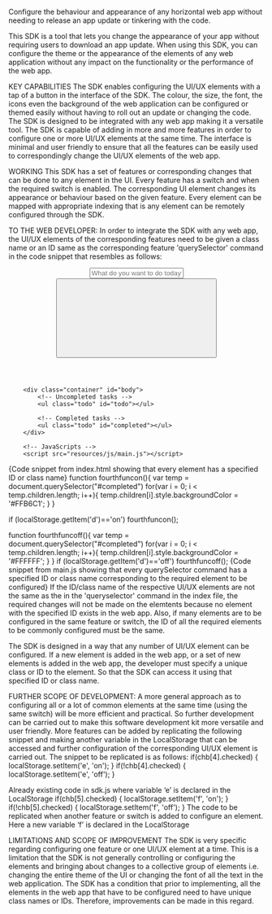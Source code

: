 Configure the behaviour and appearance of any horizontal web app without needing to release an app update or tinkering with the code.
 
This SDK is a tool that lets you change the appearance of your app without requiring users to download an app update. When using this SDK, you can configure the theme or the appearance of the elements of any web application without any impact on the functionality or the performance of the web app.

KEY CAPABILITIES
The SDK enables configuring the UI/UX elements with a tap of a button in the interface of the SDK. The colour, the size, the font, the icons even the background of the web application can be configured or themed easily without having to roll out an update or changing the code. The SDK is designed to be integrated with any web app making it a versatile tool. The SDK is capable of adding in more and more features in order to configure one or more UI/UX elements at the same time. The interface is minimal and user friendly to ensure that all the features can be easily used to correspondingly change the UI/UX elements of the web app.

WORKING
This SDK has a set of features or corresponding changes that can be done to any element in the UI. Every feature has a switch and when the required switch is enabled. The corresponding UI element changes its appearance or behaviour based on the given feature. Every element can be mapped with appropriate indexing that is any element can be remotely configured through the SDK. 

TO THE WEB DEVELOPER:
In order to integrate the SDK with any web app, the UI/UX elements of the corresponding features need to be given a class name or an ID same as the corresponding feature 'querySelector' command in the code snippet that resembles as follows:
<header id = head>
            <input type="text" placeholder="What do you want to do today?" id="item">
            <button id="add">
                <svg version="1.1" ></svg>
            </button>
        </header>

        <div class="container" id="body">
            <!-- Uncompleted tasks -->
            <ul class="todo" id="todo"></ul>

            <!-- Completed tasks -->
            <ul class="todo" id="completed"></ul>
        </div>

        <!-- JavaScripts -->
        <script src="resources/js/main.js"></script>
{Code snippet from index.html showing that every element has a specified ID or class name}
function fourthfuncon(){
      var temp = document.querySelector("#completed")
      for(var i = 0; i < temp.children.length; i++){
        temp.children[i].style.backgroundColor = '#FFB6C1';
      }
    }
       
  if (localStorage.getItem('d')=='on')
        fourthfuncon();
      
function fourthfuncoff(){
      var temp = document.querySelector("#completed")
      for(var i = 0; i < temp.children.length; i++){
      temp.children[i].style.backgroundColor = '#FFFFFF';
        }
    }
    if (localStorage.getItem('d')=='off')
          fourthfuncoff();
{Code snippet from main.js showing that every querySelector command has a specified ID or class name corresponding to the required element to be configured}
If the ID/class name of the respective UI/UX elements are not the same as the in the 'queryselector' command in the index file, the required changes will not be made on the elemtents because no element with the specified ID exists in the web app. Also, if many elements are to be configured in the same feature or switch, the ID of all the required elements to be commonly configured must be the same.

The SDK is designed in a way that any number of UI/UX element can be configured. If a new element is added in the web app, or a set of new elements is added in the web app, the developer must specify a unique class or ID to the element. So that the SDK can access it using that specified ID or class name.

FURTHER SCOPE OF DEVELOPMENT:
A more general approach as to configuring all or a lot of common elements at the same time (using the same switch) will be more efficient and practical. So further development can be carried out to make this software development kit more versatile and user friendly. 
More features can be added by replicating the following snippet and making another variable in the LocalStorage that can be accessed and further configuration of the corresponding UI/UX element is carried out. 
The snippet to be replicated is as follows:
if(chb[4].checked)
                {
                   localStorage.setItem('e', 'on');
                }
                if(!chb[4].checked)
                {
                   localStorage.setItem('e', 'off');
                }

Already existing code in sdk.js where variable ‘e’ is declared in the LocalStorage
if(chb[5].checked)
                {
                   localStorage.setItem('f', 'on');
                }
                if(!chb[5].checked)
                {
                   localStorage.setItem('f', 'off');
                }
The code to be replicated when another feature or switch is added to configure an element. Here a new variable ‘f’ is declared in the LocalStorage

LIMITATIONS AND SCOPE OF IMPROVEMENT
The SDK is very specific regarding configuring one feature or one UI/UX element at a time. This is a limitation that the SDK is not generally controlling or configuring the elements and bringing about changes to a collective group of elements i.e. changing the entire theme of the UI or changing the font of all the text in the web application. The SDK has a condition that prior to implementing, all the elements in the web app that have to be configured need to have unique class names or IDs.
Therefore, improvements can be made in this regard.
